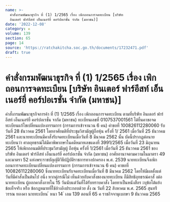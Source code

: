 ```yaml
---
name: >-
  คำสั่งกรมพัฒนาธุรกิจ ที่ (1) 1/2565 เรื่อง เพิกถอนการจดทะเบียน [บริษัท
  อินเตอร์ ฟาร์อีสท์ เอ็นเนอร์ยี่ คอร์ปอเรชั่น จำกัด (มหาชน)]
date: '2022-12-08'
category: ค
volume: 139
section: 65
page: 14
source: 'https://ratchakitcha.soc.go.th/documents/17232471.pdf'
draft: true
---
```


# คำสั่งกรมพัฒนาธุรกิจ ที่ (1) 1/2565 เรื่อง เพิกถอนการจดทะเบียน [บริษัท อินเตอร์ ฟาร์อีสท์ เอ็นเนอร์ยี่ คอร์ปอเรชั่น จำกัด (มหาชน)]

คำสั่งกรมพัฒนาธุรกิจการค้า ที่ (1) 1/2565 เรื่อง เพิกถอนการจดทะเบียน ตามที่บริษัท อินเตอร์ ฟาร์อีสท์ เอ็นเนอร์ยี่ คอร์ปอเรชั่น จากัด (มหาชน) ทะเบียนเลขที่ 0107537001561 ได้ยื่นคาขอจดทะเบียนแก้ไขเปลี่ยนแปลงกรรมการ (กรรมการเข้าจานวน 6 คน) คำขอที่ 100826112280060 รับวันที่ 28 ธันวาคม 2561 โดยอาศัยมติที่ประชุมวิสามัญผู้ถือหุ้น ครั้งที่ 1/ 2561 เมื่อวันที่ 25 ธันวาคม 2561 และนายทะเบียนมีคาสั่งรับจดทะเบียนเมื่อวันที่ 8 มีนาคม 2562 นั้น บัดนี้ปรากฏต่อนายทะเบียนว่า ศาลอุทธรณ์ได้มีคาพิพากษาในคดีหมายเลขแดงที่ 3991/2565 เมื่อวันที่ 23 มิถุนายน 2565 ให้เพิกถอนมติที่ประชุมวิสามัญผู้ ถือหุ้น ครั้งที่ 1/2561 เมื่อวันที่ 25 ธันวาคม 2561 ของบริษัท อินเตอร์ ฟาร์อีสท์ เอ็นเนอร์ยี่ คอร์ปอเรชั่น จำกัด (มหาชน) อาศัยอานาจตามความในมาตรา 49 และมาตรา 52 แห่งพระราชบัญญัติวิธีปฏิบัติราชการทางปกครอง พ.ศ. 2539 นายทะเบียนจึงเพิก ถอนการจดทะเบียนเปลี่ยนแปลงกรรมการ (กรรมการเข้าจานวน 6 คน) คาขอที่ 100826112280060 ซึ่งนายทะเบียนรับจดทะเบียนเมื่อวันที่ 8 มีนาคม 2562 โดยให้มีผลตั้งแต่วันที่มีคำสั่งเป็นต้นไป อนึ่ง หากคู่กรณีไม่ เห็นด้วยกับคาสั่งของนายทะเบียน ก็มีสิทธิอุทธรณ์คาสั่ งต่อนายทะเบียน ผู้ออกคาสั่งภายใน 15 วันนับแต่วันที่ได้รับทราบคาสั่ง โดยทาเป็นหนังสือร ะบุข้อโต้แย้ง ข้อเท็จจริง หรือ ข้อกฎหมายที่ใช้อ้างอิงประกอบด้วย สั่ง ณ วันที่ 22 สิงหาคม พ.ศ. 2565 สุนทรีวรรณ ทองคา นายทะเบียน ้ หนา 14 ่ เลม 139 ตอนที่ 65 ค ราชกิจจานุเบกษา 9 ธันวาคม 2565
